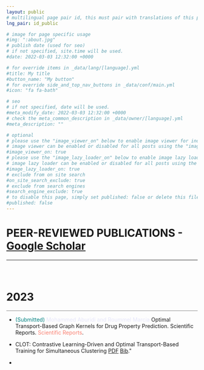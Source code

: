 ```yaml
---
layout: public
# multilingual page pair id, this must pair with translations of this page. (This name must be unique)
lng_pair: id_public

# image for page specific usage
#img: ":about.jpg"
# publish date (used for seo)
# if not specified, site.time will be used.
#date: 2022-03-03 12:32:00 +0000

# for override items in _data/lang/[language].yml
#title: My title
#button_name: "My button"
# for override side_and_top_nav_buttons in _data/conf/main.yml
#icon: "fa fa-bath"

# seo
# if not specified, date will be used.
#meta_modify_date: 2022-03-03 12:32:00 +0000
# check the meta_common_description in _data/owner/[language].yml
#meta_description: ""

# optional
# please use the "image_viewer_on" below to enable image viewer for individual pages or posts (_posts/ or [language]/_posts folders).
# image viewer can be enabled or disabled for all posts using the "image_viewer_posts: true" setting in _data/conf/main.yml.
#image_viewer_on: true
# please use the "image_lazy_loader_on" below to enable image lazy loader for individual pages or posts (_posts/ or [language]/_posts folders).
# image lazy loader can be enabled or disabled for all posts using the "image_lazy_loader_posts: true" setting in _data/conf/main.yml.
#image_lazy_loader_on: true
# exclude from on site search
#on_site_search_exclude: true
# exclude from search engines
#search_engine_exclude: true
# to disable this page, simply set published: false or delete this file
#published: false
---
```


# PEER-REVIEWED PUBLICATIONS - [Google Scholar](https://scholar.google.com/citations?user=lGKFtoIAAAAJ&hl=en) 
<div style="border-top: 2px solid gray;"></div>


<div style="height: 40px;"></div>



<h1>2023</h1>
<div style="border-top: 0.5px solid gray;"></div>

+ <p>  <span style="color: #008080;"> (Submitted)</span> <span style="color: #E6E6FA;"> Mohammed Aburidi and Roummel Marcia </span> Optimal Transport-Based Graph Kernels for Drug Property Prediction. Scientific Reports. <span style="color: #FA8072;"> Scientific Reports</span>. </p>



+ CLOT: Contrastive Learning-Driven and Optimal Transport-Based Training for Simultaneous Clustering [PDF](https://ieeexplore.ieee.org/abstract/document/10222290?casa_token=Met0VaGfoIYAAAAA:xY82a-jPcBxDLrcTTiYTRoJVmPxIUa39m5RsHsmbK0feudojmEhhik5mx2Re1bwoo4QFIvvxhA) [Bib](https://scholar.googleusercontent.com/scholar.bib?q=info:vk0iOPp4CrwJ:scholar.google.com/&output=citation&scisdr=ClHSueucEOmluhznBgU:AFWwaeYAAAAAZYzhHgUAGM6wuLqYt9zhQLIvyG0&scisig=AFWwaeYAAAAAZYzhHuWdZynoxbM02p5AUJ-VfdA&scisf=4&ct=citation&cd=-1&hl=en)." 

+ 


